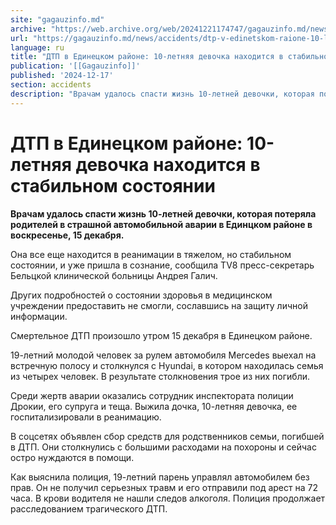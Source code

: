 ```yaml
---
site: "gagauzinfo.md"
archive: "https://web.archive.org/web/20241221174747/gagauzinfo.md/news/accidents/dtp-v-edinetskom-raione-10-letnyaya-devochka-nahoditsya-v-stabilnom-sostoyanii"
url: "https://gagauzinfo.md/news/accidents/dtp-v-edinetskom-raione-10-letnyaya-devochka-nahoditsya-v-stabilnom-sostoyanii"
language: ru
title: "ДТП в Единецком районе: 10-летняя девочка находится в стабильном состоянии"
publication: '[[Gagauzinfo]]'
published: '2024-12-17'
section: accidents
description: "Врачам удалось спасти жизнь 10-летней девочки, которая потеряла родителей в страшной автомобильной аварии в Единцком районе в воскресенье, 15 декабря."
---
```


# ДТП в Единецком районе: 10-летняя девочка находится в стабильном состоянии

**Врачам удалось спасти жизнь 10-летней девочки, которая потеряла родителей в страшной автомобильной аварии в Единцком районе в воскресенье, 15 декабря.**

Она все еще находится в реанимации в тяжелом, но стабильном состоянии, и уже пришла в сознание, сообщила TV8 пресс-секретарь Бельцкой клинической больницы Андрея Галич.

Других подробностей о состоянии здоровья в медицинском учреждении предоставить не смогли, сославшись на защиту личной информации.

Смертельное ДТП произошло утром 15 декабря в Единецком районе.

19-летний молодой человек за рулем автомобиля Mercedes выехал на встречную полосу и столкнулся с Hyundai, в котором находилась семья из четырех человек. В результате столкновения трое из них погибли.

Среди жертв аварии оказались сотрудник инспектората полиции Дрокии, его супруга и теща. Выжила дочка, 10-летняя девочка, ее госпитализировали в реанимацию.

В соцсетях объявлен сбор средств для родственников семьи, погибшей в ДТП. Они столкнулись с большими расходами на похороны и сейчас остро нуждаются в помощи.

Как выяснила полиция, 19-летний парень управлял автомобилем без прав. Он не получил серьезных травм и его отправили под арест на 72 часа. В крови водителя не нашли следов алкоголя. Полиция продолжает расследованием трагического ДТП.